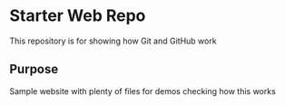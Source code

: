 # Starter Web Repo

This repository is for showing how Git and GitHub work

## Purpose

Sample website with plenty of files for demos
checking how this works
